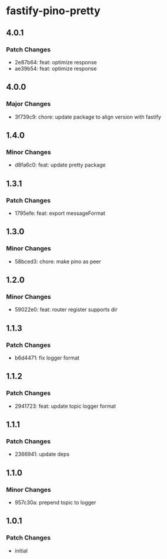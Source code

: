 # fastify-pino-pretty

## 4.0.1

### Patch Changes

- 2e87b64: feat: optimize response
- ae39b54: feat: optimize response

## 4.0.0

### Major Changes

- 3f739c9: chore: update package to align version with fastify

## 1.4.0

### Minor Changes

- d8fa6c0: feat: update pretty package

## 1.3.1

### Patch Changes

- 1795efe: feat: export messageFormat

## 1.3.0

### Minor Changes

- 58bced3: chore: make pino as peer

## 1.2.0

### Minor Changes

- 59022e0: feat: router register supports dir

## 1.1.3

### Patch Changes

- b6d4471: fix logger format

## 1.1.2

### Patch Changes

- 2941723: feat: update topic logger format

## 1.1.1

### Patch Changes

- 2366941: update deps

## 1.1.0

### Minor Changes

- 957c30a: prepend topic to logger

## 1.0.1

### Patch Changes

- initial

